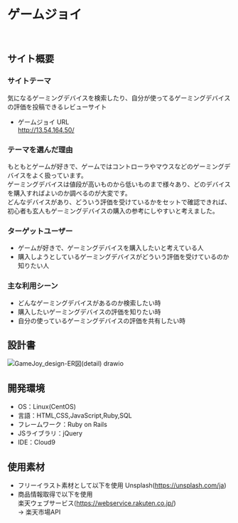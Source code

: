 # ゲームジョイ
​
## サイト概要
### サイトテーマ
気になるゲーミングデバイスを検索したり、自分が使ってるゲーミングデバイスの評価を投稿できるレビューサイト
- ゲームジョイ URL  
http://13.54.164.50/
​
### テーマを選んだ理由
もともとゲームが好きで、ゲームではコントローラやマウスなどのゲーミングデバイスをよく扱っています。  
ゲーミングデバイスは値段が高いものから低いものまで様々あり、どのデバイスを購入すればよいのか調べるのが大変です。  
どんなデバイスがあり、どういう評価を受けているかをセットで確認できれば、初心者も玄人もゲーミングデバイスの購入の参考にしやすいと考えました。
​
### ターゲットユーザー
- ゲームが好きで、ゲーミングデバイスを購入したいと考えている人
- 購入しようとしているゲーミングデバイスがどういう評価を受けているのか知りたい人
​
### 主な利用シーン
- どんなゲーミングデバイスがあるのか検索したい時
-  購入したいゲーミングデバイスの評価を知りたい時
- 自分の使っているゲーミングデバイスの評価を共有したい時

## 設計書
![GameJoy_design-ER図(detail) drawio](https://github.com/yakkul92/gemejoy/assets/146314989/5527ff63-f6b4-4421-9376-8103f09d8dae)
​
## 開発環境
- OS：Linux(CentOS)
- 言語：HTML,CSS,JavaScript,Ruby,SQL
- フレームワーク：Ruby on Rails
- JSライブラリ：jQuery
- IDE：Cloud9
​
## 使用素材
- フリーイラスト素材として以下を使用
  Unsplash(https://unsplash.com/ja)
- 商品情報取得で以下を使用  
  楽天ウェブサービス(https://webservice.rakuten.co.jp/)  
   → 楽天市場API 
  
